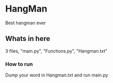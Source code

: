 # HangMan
Best hangman ever
## Whats in here
3 files, "main.py", "Functions.py", "Hangman.txt"
### How to run
Dump your word in Hangman.txt and run main.py
